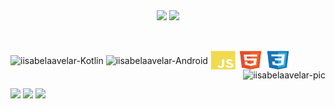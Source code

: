 <div align="center">
  <img src="https://readme-typing-svg.herokuapp.com/?color=006AFF&size=35&center=true&vCenter=true&width=1000&lines=☆+𝗐𝖾𝗅𝖼𝗈𝗆𝖾.+𝗍𝗁𝖺𝗇𝗄𝗌+𝖿𝗈𝗋+𝗏𝗂𝗌𝗂𝗍𝗂𝗇𝗀+𝗆𝗒+𝗉𝗋𝗈𝖿𝗂𝗅𝖾+☆"/>
  <img src="http://github-profile-summary-cards.vercel.app/api/cards/profile-details?username=iisabelaavelar&theme=transparent&color=8A2BE2"/>
</div>

##

<div style="display: inline_block"><br>
  <img align="center" alt="iisabelaavelar-Kotlin" height="30" width="40" src="https://www.svgrepo.com/show/353980/kotlin.svg">
  <img align="center" alt="iisabelaavelar-Android" height="30" width="40" src="https://www.svgrepo.com/show/349588/android.svg">
  <img align="center" alt="iisabelaavelar-Js" height="30" width="40" src="https://raw.githubusercontent.com/devicons/devicon/master/icons/javascript/javascript-plain.svg">
  <img align="center" alt="iisabelaavelar-HTML" height="30" width="40" src="https://raw.githubusercontent.com/devicons/devicon/master/icons/html5/html5-original.svg">
  <img align="center" alt="iisabelaavelar-CSS" height="30" width="40" src="https://raw.githubusercontent.com/devicons/devicon/master/icons/css3/css3-original.svg">
  <img align="right" alt="iisabelaavelar-pic" height="150" src="https://i.ibb.co/bshrZC7/image.png">
</div>

##

<div>
  <a href="https://www.linkedin.com/in/#" target="_blank"><img src="https://img.shields.io/badge/-LinkedIn-006AFF?style=for-the-badge&logo=linkedin&logoColor=FFFFFF" target="_blank"></a>
  <a href="https://www.youtube.com/@isaavelar" target="_blank"><img src="https://img.shields.io/badge/YouTube-006AFF?style=for-the-badge&logo=youtube&logoColor=FFFFFF" target="_blank"></a>
  <a href="https://www.instagram.com/#" target="_blank"><img src="https://img.shields.io/badge/-Instagram-006AFF?style=for-the-badge&logo=instagram&logoColor=FFFFFF" target="_blank"></a>
</div>

##

<!--
https://i.ibb.co/fktQzCq/download20230206143346.png
https://i.ibb.co/9sgLG94/photo.png?width=676&height=676
https://github-readme-activity-graph.vercel.app/graph?username=iisabelaavelar&bg_color=0d1117&color=8A2BE2&line=ff91a4&point=ff9494&area=true&hide_border=true
-->
